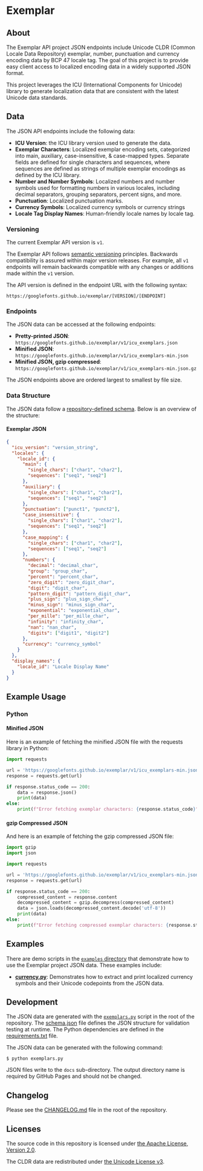 # Exemplar

## About

The Exemplar API project JSON endpoints include Unicode CLDR (Common Locale Data Repository) exemplar, number, punctuation and currency encoding data by BCP 47 locale tag. The goal of this project is to provide easy client access to localized encoding data in a widely supported JSON format.

This project leverages the ICU (International Components for Unicode) library to generate localization data that are consistent with the latest Unicode data standards.

## Data

The JSON API endpoints include the following data:
- **ICU Version**: the ICU library version used to generate the data.
- **Exemplar Characters**: Localized exemplar encoding sets, categorized into main, auxiliary, case-insensitive, & case-mapped types. Separate fields are defined for single characters and sequences, where sequences are defined as strings of multiple exemplar encodings as defined by the ICU library.
- **Number and Number Symbols**: Localized numbers and number symbols used for formatting numbers in various locales, including decimal separators, grouping separators, percent signs, and more.
- **Punctuation**: Localized punctuation marks.
- **Currency Symbols**: Localized currency symbols or currency strings
- **Locale Tag Display Names**: Human-friendly locale names by locale tag.

### Versioning

The current Exemplar API version is `v1`.

The Exemplar API follows [semantic versioning](https://semver.org/) principles. Backwards compatibility is assured within major version releases. For example, all `v1` endpoints will remain backwards compatible with any changes or additions made within the `v1` version.

The API version is defined in the endpoint URL with the following syntax:

```
https://googlefonts.github.io/exemplar/[VERSION]/[ENDPOINT]
```

### Endpoints

The JSON data can be accessed at the following endpoints:

- **Pretty-printed JSON**: `https://googlefonts.github.io/exemplar/v1/icu_exemplars.json`
- **Minified JSON**: `https://googlefonts.github.io/exemplar/v1/icu_exemplars-min.json`
- **Minified JSON, gzip compressed**: `https://googlefonts.github.io/exemplar/v1/icu_exemplars-min.json.gz`

The JSON endpoints above are ordered largest to smallest by file size.

### Data Structure

The JSON data follow a [repository-defined schema](schema.json). Below is an overview of the structure:

#### Exemplar JSON

```json
{
  "icu_version": "version_string",
  "locales": {
    "locale_id": {
      "main": {
        "single_chars": ["char1", "char2"],
        "sequences": ["seq1", "seq2"]
      },
      "auxiliary": {
        "single_chars": ["char1", "char2"],
        "sequences": ["seq1", "seq2"]
      },
      "punctuation": ["punct1", "punct2"],
      "case_insensitive": {
        "single_chars": ["char1", "char2"],
        "sequences": ["seq1", "seq2"]
      },
      "case_mapping": {
        "single_chars": ["char1", "char2"],
        "sequences": ["seq1", "seq2"]
      },
      "numbers": {
        "decimal": "decimal_char",
        "group": "group_char",
        "percent": "percent_char",
        "zero_digit": "zero_digit_char",
        "digit": "digit_char",
        "pattern_digit": "pattern_digit_char",
        "plus_sign": "plus_sign_char",
        "minus_sign": "minus_sign_char",
        "exponential": "exponential_char",
        "per_mille": "per_mille_char",
        "infinity": "infinity_char",
        "nan": "nan_char",
        "digits": ["digit1", "digit2"]
      },
      "currency": "currency_symbol"
    }
  },
  "display_names": {
    "locale_id": "Locale Display Name"
  }
}
```

## Example Usage

### Python

#### Minified JSON

Here is an example of fetching the minified JSON file with the requests library in Python:

```python
import requests

url = 'https://googlefonts.github.io/exemplar/v1/icu_exemplars-min.json'
response = requests.get(url)

if response.status_code == 200:
    data = response.json()
    print(data)
else:
    print(f"Error fetching exemplar characters: {response.status_code}")
```

#### gzip Compressed JSON

And here is an example of fetching the gzip compressed JSON file:


```python
import gzip
import json

import requests

url = 'https://googlefonts.github.io/exemplar/v1/icu_exemplars-min.json.gz'
response = requests.get(url)

if response.status_code == 200:
    compressed_content = response.content
    decompressed_content = gzip.decompress(compressed_content)
    data = json.loads(decompressed_content.decode('utf-8'))
    print(data)
else:
    print(f"Error fetching compressed exemplar characters: {response.status_code}")
```

## Examples

There are demo scripts in the [`examples` directory](examples/) that demonstrate how to use the Exemplar project JSON data. These examples include:

- [**currency.py**](examples/currency.py): Demonstrates how to extract and print localized currency symbols and their Unicode codepoints from the JSON data.

## Development

The JSON data are generated with the [`exemplars.py`](exemplars.py) script in the root of the repository.  The [schema.json](schema.json) file defines the JSON structure for validation testing at runtime.  The Python dependencies are defined in the [requirements.txt](requirements.txt) file.

The JSON data can be generated with the following command:

```
$ python exemplars.py
```

JSON files write to the `docs` sub-directory. The output directory name is required by GitHub Pages and should not be changed.

## Changelog

Please see the [CHANGELOG.md](CHANGELOG.md) file in the root of the repository.

## Licenses

The source code in this repository is licensed under [the Apache License, Version 2.0](LICENSE.md).

The CLDR data are redistributed under [the Unicode License v3](https://www.unicode.org/license.txt).